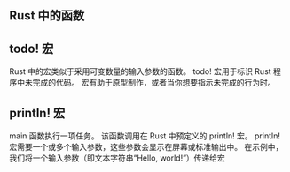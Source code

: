 

## Rust 中的函数
## todo! 宏
Rust 中的宏类似于采用可变数量的输入参数的函数。 todo! 宏用于标识 Rust 程序中未完成的代码。 宏有助于原型制作，或者当你想要指示未完成的行为时。

## println! 宏
main 函数执行一项任务。 该函数调用在 Rust 中预定义的 println! 宏。 println! 宏需要一个或多个输入参数，这些参数会显示在屏幕或标准输出中。 在示例中，我们将一个输入参数（即文本字符串“Hello, world!”）传递给宏
